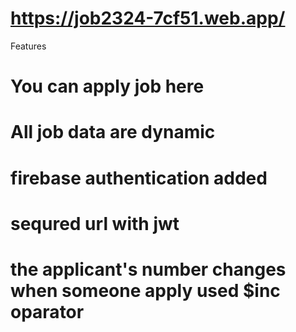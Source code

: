 # https://job2324-7cf51.web.app/

Features
# You can apply job here 
# All job data are dynamic
# firebase authentication added
# sequred url with jwt
# the applicant's number changes when someone apply used $inc oparator